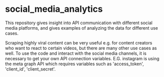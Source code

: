# social_media_analytics

This repository gives insight into API communication with different social media platforms, and gives examples of analyzing the data for different use cases.

Scraping highly viral content can be very useful e.g. for content creators who want to react to certain videos, but there are many other use cases as well.
To use the code and interact with the social media channels, it is necessary to get your own API connection variables. 
E.G. instagram is using the meta graph API which requires variables such as 'access_token', 'client_id', 'client_secret'.



